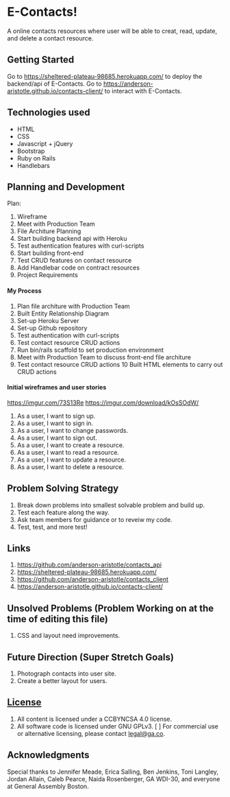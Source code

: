 # E-Contacts!

A online contacts resources where user will be able to creat, read, update, and delete a contact resource. 

## Getting Started

Go to https://sheltered-plateau-98685.herokuapp.com/ to deploy the backend/api of E-Contacts.
Go to https://anderson-aristotle.github.io/contacts-client/ to interact with E-Contacts.

## Technologies used

+ HTML
+ CSS
+ Javascript + jQuery
+ Bootstrap
+ Ruby on Rails
+ Handlebars

## Planning and Development

Plan:
1. Wireframe
2. Meet with Production Team
3. File Architure Planning 
4. Start building backend api with Heroku
5. Test authentication features with curl-scripts
6. Start building front-end
7. Test CRUD features on contact resource
8. Add Handlebar code on contract resources
9. Project Requirements

#### My Process

1. Plan file architure with Production Team
2. Built Entity Relationship Diagram
3. Set-up Heroku Server
4. Set-up Github repository
5. Test authentication with curl-scripts
6. Test contact resource CRUD actions
7. Run bin/rails scaffold to set production environment
8. Meet with Production Team to discuss front-end file architure
9. Test contact resource CRUD actions
10 Built HTML elements to carry out CRUD actions

#### Initial wireframes and user stories
https://imgur.com/73S13Re
https://imgur.com/download/kOsSOdW/

1. As a user, I want to sign up.
2. As a user, I want to sign in.
3. As a user, I want to change passwords.
4. As a user, I want to sign out.
5. As a user, I want to create a resource.
6. As a user, I want to read a resource.
6. As a user, I want to update a resource.
7. As a user, I want to delete a resource.

## Problem Solving Strategy

1. Break down problems into smallest solvable problem and build up.
2. Test each feature along the way.
3. Ask team members for guidance or to reveiw my code.
4. Test, test, and more test!

## Links
1. https://github.com/anderson-aristotle/contacts_api	
2. https://sheltered-plateau-98685.herokuapp.com/	
3. https://github.com/anderson-aristotle/contacts_client
4. https://anderson-aristotle.github.io/contacts-client/

## Unsolved Problems (Problem Working on at the time of editing this file)

1. CSS and layout need improvements.

## Future Direction (Super Stretch Goals)

1. Photograph contacts into user site.
2. Create a better layout for users.


## [License](LICENSE)

1. All content is licensed under a CC­BY­NC­SA 4.0 license.
1. All software code is licensed under GNU GPLv3. [ ] For commercial use or
    alternative licensing, please contact legal@ga.co.

## Acknowledgments

Special thanks to Jennifer Meade, Erica Salling, Ben Jenkins, Toni Langley, Jordan Allain, Caleb Pearce, Naida Rosenberger, GA WDI-30, and everyone at General Assembly Boston.
